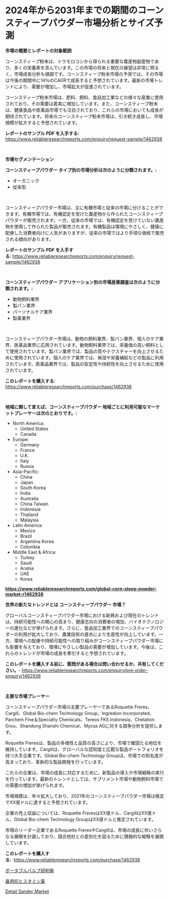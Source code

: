 <p><h1>2024年から2031年までの期間のコーンスティープパウダー市場分析とサイズ予測</h1></p><p><strong>市場の概要とレポートの対象範囲</strong></p>
<p><p>コーンスティープ粉末は、トウモロコシから得られる重要な農産物副産物であり、多くの栄養素を含んでいます。この市場の将来と現在の展望は非常に明るく、市場成長分析も順調です。コーンスティープ粉末市場の予測では、その市場は今後の期間中に14％のCAGRで成長すると予想されています。最新の市場トレンドにより、需要が増加し、市場拡大が促進されています。</p><p>コーンスティープ粉末市場は、肥料、飼料、食品加工業などの様々な産業に使用されており、その需要は着実に増加しています。また、コーンスティープ粉末は、健康食品や医薬品市場でも注目されており、これらの市場においても成長が期待されています。将来のコーンスティープ粉末市場は、引き続き成長し、市場規模が拡大すると予想されています。</p></p>
<p><strong>レポートのサンプル PDF を入手する:</strong> <a href="https://www.reliableresearchreports.com/enquiry/request-sample/1462938">https://www.reliableresearchreports.com/enquiry/request-sample/1462938</a></p>
<p>&nbsp;</p>
<p><strong>市場セグメンテーション</strong></p>
<p><strong>コーンスティープパウダー タイプ別の市場分析は次のように分類されます。:</strong></p>
<p><ul><li>オーガニック</li><li>従来型</li></ul></p>
<p>&nbsp;</p>
<p><p>コーンスティープパウダー市場は、主に有機市場と従来の市場に分けることができます。有機市場では、有機認定を受けた農産物から作られたコーンスティープパウダーが販売されます。一方、従来の市場では、有機認定を受けていない農産物を使用して作られた製品が販売されます。有機製品は環境にやさしく、健康に配慮した消費者向けに人気がありますが、従来の市場ではより手頃な価格で販売される傾向があります。</p></p>
<p><strong>レポートのサンプル PDF を入手する:</strong>&nbsp;<a href="https://www.reliableresearchreports.com/enquiry/request-sample/1462938">https://www.reliableresearchreports.com/enquiry/request-sample/1462938</a></p>
<p>&nbsp;</p>
<p><strong> コーンスティープパウダー アプリケーション別の市場産業調査は次のように分類されます。:</strong></p>
<p><ul><li>動物飼料業界</li><li>製パン業界</li><li>パーソナルケア業界</li><li>製薬業界</li></ul></p>
<p>&nbsp;</p>
<p><p>コーンスティープパウダー市場は、動物の飼料業界、製パン業界、個人のケア業界、医薬品業界に応用されています。動物飼料業界では、栄養価の高い飼料として使用されています。製パン業界では、製品の質やテクスチャーを向上させるために使用されています。個人のケア業界では、保湿や栄養補給などの製品に利用されています。医薬品業界では、製品の安定性や持続性を向上させるために使用されています。</p></p>
<p><strong>このレポートを購入する:</strong>&nbsp; <a href="https://www.reliableresearchreports.com/purchase/1462938">https://www.reliableresearchreports.com/purchase/1462938</a></p>
<p>&nbsp;</p>
<p><strong>地域に関して言えば、コーンスティープパウダー 地域ごとに利用可能なマーケットプレーヤーは次のとおりです。:</strong></p>
<p><ul>
    <li>
        North America:
        <ul>
            <li>United States</li>
            <li>Canada</li>
        </ul>
    </li>
    <li>
        Europe:
        <ul>
            <li>Germany</li>
            <li>France</li>
            <li>U.K.</li>
            <li>Italy</li>
            <li>Russia</li>
        </ul>
    </li>
    <li>
        Asia-Pacific:
        <ul>
            <li>China</li>
            <li>Japan</li>
            <li>South Korea</li>
            <li>India</li>
            <li>Australia</li>
            <li>China Taiwan</li>
            <li>Indonesia</li>
            <li>Thailand</li>
            <li>Malaysia</li>
        </ul>
    </li>
    <li>
        Latin America:
        <ul>
            <li>Mexico</li>
            <li>Brazil</li>
            <li>Argentina Korea</li>
            <li>Colombia</li>
        </ul>
    </li>
    <li>
        Middle East & Africa:
        <ul>
            <li>Turkey</li>
            <li>Saudi</li>
            <li>Arabia</li>
            <li>UAE</li>
            <li>Korea</li>
        </ul>
    </li>
    </ul></p>
<p><strong><a href="https://www.reliableresearchreports.com/global-corn-steep-powder-market-r1462938">https://www.reliableresearchreports.com/global-corn-steep-powder-market-r1462938</a></strong>&nbsp;</p>
<p><strong>世界の新たなトレンドとは コーンスティープパウダー 市場？</strong></p>
<p><p>グローバルコーンスティープパウダー市場における新興および現在のトレンドは、持続可能性への関心の高まり、健康志向の消費者の増加、バイオテクノロジーの進化などが挙げられます。さらに、食品加工業界でのコーンスティープパウダーの利用が拡大しており、農業技術の進歩により生産性が向上しています。一方、環境への配慮や持続可能性への取り組みがコーンスティープパウダー市場にも影響を与えており、環境にやさしい製品の需要が増加しています。今後は、これらのトレンドが市場の成長を牽引すると予想されています。</p></p>
<p><strong>このレポートを購入する前に、質問がある場合は問い合わせるか、共有してください。</strong>- <a href="https://www.reliableresearchreports.com/enquiry/pre-order-enquiry/1462938">https://www.reliableresearchreports.com/enquiry/pre-order-enquiry/1462938</a></p>
<p>&nbsp;</p>
<p><strong>主要な市場プレーヤー</strong></p>
<p><p>コーンスティープパウダー市場の主要プレーヤーであるRoquette Freres、Cargill、Global Bio-chem Technology Group、Ingredion Incorporated、Parchem Fine＆Specialty Chemicals、Tereos FKS Indonesia、Chelation Grou、Shandong Shanshi Chemical、Mycsa AGに対する競争分析を提供します。</p><p>Roquette Freresは、製品の多様性と品質の高さにより、市場で確固たる地位を維持しています。Cargillは、グローバルな認知度と広範な製品ポートフォリオを持つ大手企業です。Global Bio-chem Technology Groupは、市場での知名度が高まっており、革新的な製品開発を行っています。</p><p>これらの企業は、市場の成長に対応するために、新製品の導入や市場戦略の実行を行っています。最新のトレンドとしては、サプリメント市場や動物飼料市場での需要の増加が挙げられます。</p><p>市場規模は、年々拡大しており、2021年のコーンスティープパウダー市場は推定でXX億ドルに達すると予想されています。</p><p>企業の売上収益については、Roquette FreresはXX億ドル、CargillはXX億ドル、Global Bio-chem Technology GroupはXX億ドルと推定されています。</p><p>市場のリーダー企業であるRoquette FreresやCargillは、市場の成長に伴いさらなる展開を計画しており、競合他社との差別化を図るために積極的な戦略を展開しています。</p></p>
<p><strong>このレポートを購入する:</strong>&nbsp;&nbsp;<a href="https://www.reliableresearchreports.com/purchase/1462938">https://www.reliableresearchreports.com/purchase/1462938</a></p>
<p><p><a href="https://github.com/bevdtkn4419963/Market-Research-Report-List-1/blob/main/522582230684.md">ポータブルバルブ研削盤</a></p><p><a href="https://github.com/lababdou/Market-Research-Report-List-3/blob/main/783317530683.md">鼻用抗ヒスタミン薬</a></p><p><a href="https://github.com/kathiaseamanalvaradovlprc2h/Market-Research-Report-List-2/blob/main/detail-sander-market.md">Detail Sander Market</a></p></p>